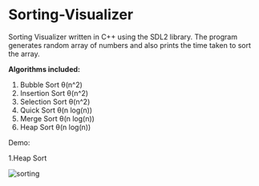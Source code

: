 # Sorting-Visualizer
Sorting Visualizer written in C++ using the SDL2 library. The program generates random array of numbers and also prints the time taken to sort the array.

**Algorithms included:**
1. Bubble Sort              θ(n^2)
2. Insertion Sort           θ(n^2)
3. Selection Sort           θ(n^2)
4. Quick Sort               θ(n log(n))
5. Merge Sort               θ(n log(n))
6. Heap Sort                θ(n log(n))


Demo:

1.Heap Sort

![sorting](https://github.com/user-attachments/assets/9397c2b7-6247-4dee-9664-1f40c13f234d)

